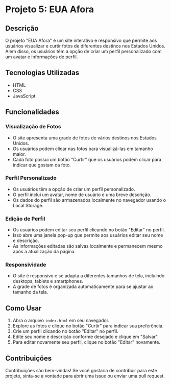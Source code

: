 # Projeto 5: EUA Afora

## Descrição
O projeto "EUA Afora" é um site interativo e responsivo que permite aos usuários visualizar e curtir fotos de diferentes destinos nos Estados Unidos. Além disso, os usuários têm a opção de criar um perfil personalizado com um avatar e informações de perfil.

## Tecnologias Utilizadas
- HTML
- CSS
- JavaScript

## Funcionalidades

### Visualização de Fotos
- O site apresenta uma grade de fotos de vários destinos nos Estados Unidos.
- Os usuários podem clicar nas fotos para visualizá-las em tamanho maior.
- Cada foto possui um botão "Curtir" que os usuários podem clicar para indicar que gostam da foto.

### Perfil Personalizado
- Os usuários têm a opção de criar um perfil personalizado.
- O perfil inclui um avatar, nome de usuário e uma breve descrição.
- Os dados do perfil são armazenados localmente no navegador usando o Local Storage.

### Edição de Perfil
- Os usuários podem editar seu perfil clicando no botão "Editar" no perfil.
- Isso abre uma janela pop-up que permite aos usuários editar seu nome e descrição.
- As informações editadas são salvas localmente e permanecem mesmo após a atualização da página.

### Responsividade
- O site é responsivo e se adapta a diferentes tamanhos de tela, incluindo desktops, tablets e smartphones.
- A grade de fotos é organizada automaticamente para se ajustar ao tamanho da tela.

## Como Usar
1. Abra o arquivo `index.html` em seu navegador.
2. Explore as fotos e clique no botão "Curtir" para indicar sua preferência.
3. Crie um perfil clicando no botão "Editar" no perfil.
4. Edite seu nome e descrição conforme desejado e clique em "Salvar".
5. Para editar novamente seu perfil, clique no botão "Editar" novamente.

## Contribuições
Contribuições são bem-vindas! Se você gostaria de contribuir para este projeto, sinta-se à vontade para abrir uma issue ou enviar uma pull request.

